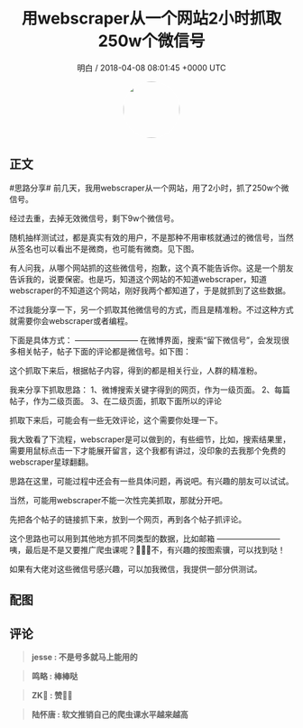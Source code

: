 <h1 align="center">用webscraper从一个网站2小时抓取250w个微信号</h1>
<p align="center">
    <a>明白 / 2018-04-08 08:01:45 &#43;0000 UTC</a>
</p>

<div align="center">
    <img src="https://images.zsxq.com/FjQmHspasTB6fS9i4Psn1Vi_tfMe?e=1590940799&amp;token=kIxbL07-8jAj8w1n4s9zv64FuZZNEATmlU_Vm6zD:G1ott7_PptRi18eZpfiMpU6xbzw=" width="100" height="100" style="border:1px solid;border-radius:50%; color:#ffffff"/>
</div>

## 正文

<div>
#思路分享# 
前几天，我用webscraper从一个网站，用了2小时，抓了250w个微信号。

经过去重，去掉无效微信号，剩下9w个微信号。

随机抽样测试过，都是真实有效的用户，不是那种不用审核就通过的微信号，当然从签名也可以看出不是微商，也可能有微商。见下图。

有人问我，从哪个网站抓的这些微信号，抱歉，这个真不能告诉你。这是一个朋友告诉我的，说要保密。也是巧，知道这个网站的不知道webscraper，知道webscraper的不知道这个网站，刚好我两个都知道了，于是就抓到了这些数据。

不过我能分享一下，另一个抓取其他微信号的方式，而且是精准粉。不过这种方式就需要你会webscraper或者编程。

下面是具体方式：
————————
在微博界面，搜索“留下微信号”，会发现很多相关帖子，帖子下面的评论都是微信号。如下图：

这个抓取下来后，根据帖子内容，得到的都是相关行业，人群的精准粉。

我来分享下抓取思路：
1、微博搜索关键字得到的网页，作为一级页面。
2、每篇帖子，作为二级页面。
3、在二级页面，抓取下面所以的评论

抓取下来后，可能会有一些无效评论，这个需要你处理一下。

我大致看了下流程，webscraper是可以做到的，有些细节，比如，搜索结果里，需要用鼠标点击一下才能展开留言，这个我都有讲过，没印象的去我那个免费的webscraper星球翻翻。

思路在这里，可能过程中还会有一些具体问题，再说吧。有兴趣的朋友可以试试。

当然，可能用webscraper不能一次性完美抓取，那就分开吧。

先把各个帖子的链接抓下来，放到一个网页，再到各个帖子抓评论。

这个思路也可以用到其他地方抓不同类型的数据，比如邮箱
————————
咦，最后是不是又要推广爬虫课呢？🙅🏻‍♂️不，有兴趣的按图索骥，可以找到哒！

如果有大佬对这些微信号感兴趣，可以加我微信，我提供一部分供测试。
</div>

## 配图
<div class="image" align="center">

</div>

## 评论

<div align="left">
<div>

<blockquote >
<span> <strong>jesse : 不是号多就马上能用的 </strong></span>
</blockquote>

<blockquote >
<span> <strong>鸣略 : 棒棒哒 </strong></span>
</blockquote>

<blockquote >
<span> <strong>ZK🍃 : 赞👍🏻 </strong></span>
</blockquote>

<blockquote >
<span> <strong>陆怀唐 : 软文推销自己的爬虫课水平越来越高 </strong></span>
</blockquote>

</div>
</div>